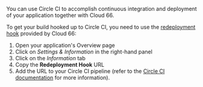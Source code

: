 
You can use Circle CI to accomplish continuous integration and deployment of your application together with Cloud 66.

To get your build hooked up to Circle CI, you need to use the [redeployment hook](/{{page.collection}}/how-to-guides/deployment/redeployment-hook.html) provided by Cloud 66:

1. Open your application's Overview page
2. Click on *Settings & Information* in the right-hand panel
3. Click on the *Information* tab
4. Copy the **Redeployment Hook** URL
5. Add the URL to your Circle CI pipeline (refer to the [Circle CI documentation](https://circleci.com/docs/configuration) for more information).
